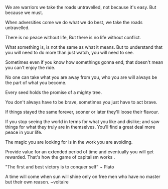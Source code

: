 
We are warriors we take the roads untravelled, not because it's easy.
But because we must.

When adversities come we do what we do best, we take the roads untravelled.


There is no peace without life, But there is no life without conflict.



What something is, is not the same as what it means.
But to understand that you will need to do more than just watch, you will need to see.



Sometimes even if you know how somethings gonna end, that doesn't mean you can't enjoy the ride.




No one can take what you are away from you, who you are will always be the part of what you become.


Every seed holds the promise of a mighty tree.


You don't always have to be brave, sometimes you just have to act brave.

If things stayed the same forever, sooner or later they'll loose their flavour.


If you stop seeing the world in terms for what you like and dislike; and saw things for what they truly are in themselves. You'll find a great deal more peace in your life.



The magic you are looking for is in the work you are avoiding.




Provide value for an extended period of time and eventually you will get rewarded. That's how the game of capitalism works .


"The first and best victory is to conquer self” ~ Plato



 A time will come when sun will shine only on free men who have no master but their own reason. ~voltaire